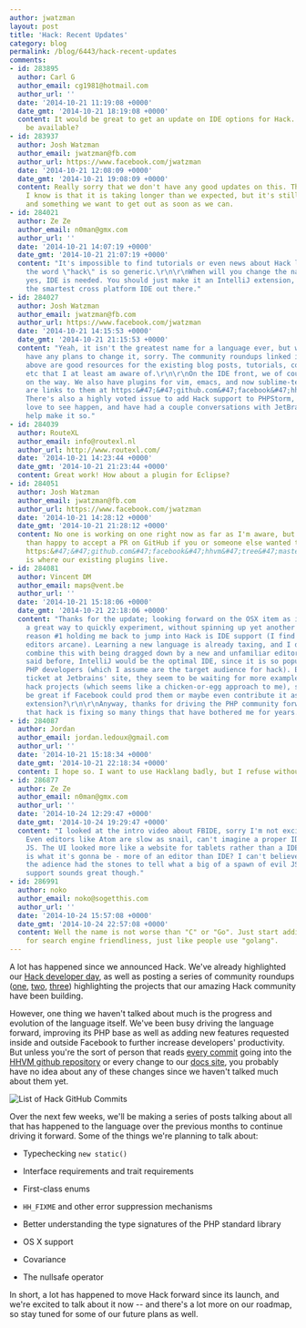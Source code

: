 ```yaml
---
author: jwatzman
layout: post
title: 'Hack: Recent Updates'
category: blog
permalink: /blog/6443/hack-recent-updates
comments:
- id: 283895
  author: Carl G
  author_email: cg1981@hotmail.com
  author_url: ''
  date: '2014-10-21 11:19:08 +0000'
  date_gmt: '2014-10-21 18:19:08 +0000'
  content: It would be great to get an update on IDE options for Hack. When will FBIDE
    be available?
- id: 283937
  author: Josh Watzman
  author_email: jwatzman@fb.com
  author_url: https://www.facebook.com/jwatzman
  date: '2014-10-21 12:08:09 +0000'
  date_gmt: '2014-10-21 19:08:09 +0000'
  content: Really sorry that we don't have any good updates on this. The most that
    I know is that it is taking longer than we expected, but it's still in progress,
    and something we want to get out as soon as we can.
- id: 284021
  author: Ze Ze
  author_email: n0man@gmx.com
  author_url: ''
  date: '2014-10-21 14:07:19 +0000'
  date_gmt: '2014-10-21 21:07:19 +0000'
  content: "It's impossible to find tutorials or even news about Hack lang because
    the word \"hack\" is so generic.\r\n\r\nWhen will you change the name of the language?\r\n\r\nAnd
    yes, IDE is needed. You should just make it an IntelliJ extension, as that's currently
    the smartest cross platform IDE out there."
- id: 284027
  author: Josh Watzman
  author_email: jwatzman@fb.com
  author_url: https://www.facebook.com/jwatzman
  date: '2014-10-21 14:15:53 +0000'
  date_gmt: '2014-10-21 21:15:53 +0000'
  content: "Yeah, it isn't the greatest name for a language ever, but we also don't
    have any plans to change it, sorry. The community roundups linked in the post
    above are good resources for the existing blog posts, tutorials, code examples,
    etc that I at least am aware of.\r\n\r\nOn the IDE front, we of course have FBIDE
    on the way. We also have plugins for vim, emacs, and now sublime-text -- there
    are links to them at https:&#47;&#47;github.com&#47;facebook&#47;hhvm&#47;tree&#47;master&#47;hphp&#47;hack&#47;editor-plugins.
    There's also a highly voted issue to add Hack support to PHPStorm, which we'd
    love to see happen, and have had a couple conversations with JetBrains to hopefully
    help make it so."
- id: 284039
  author: RouteXL
  author_email: info@routexl.nl
  author_url: http://www.routexl.com/
  date: '2014-10-21 14:23:44 +0000'
  date_gmt: '2014-10-21 21:23:44 +0000'
  content: Great work! How about a plugin for Eclipse?
- id: 284051
  author: Josh Watzman
  author_email: jwatzman@fb.com
  author_url: https://www.facebook.com/jwatzman
  date: '2014-10-21 14:28:12 +0000'
  date_gmt: '2014-10-21 21:28:12 +0000'
  content: No one is working on one right now as far as I'm aware, but I'd be more
    than happy to accept a PR on GitHub if you or someone else wanted to write one!
    https:&#47;&#47;github.com&#47;facebook&#47;hhvm&#47;tree&#47;master&#47;hphp&#47;hack&#47;editor-plugins
    is where our existing plugins live.
- id: 284081
  author: Vincent DM
  author_email: maps@vent.be
  author_url: ''
  date: '2014-10-21 15:18:06 +0000'
  date_gmt: '2014-10-21 22:18:06 +0000'
  content: "Thanks for the update; looking forward on the OSX item as it would be
    a great way to quickly experiment, without spinning up yet another VM.\r\n\r\nHowever,
    reason #1 holding me back to jump into Hack is IDE support (I find the supported
    editors arcane). Learning a new language is already taxing, and I don't want to
    combine this with being dragged down by a new and unfamiliar editor.\r\n\r\nAs
    said before, IntelliJ would be the optimal IDE, since it is so popular among professional
    PHP developers (which I assume are the target audience for hack). Based on the
    ticket at Jetbrains' site, they seem to be waiting for more examples of actual
    hack projects (which seems like a chicken-or-egg approach to me), so it would
    be great if Facebook could prod them or maybe even contribute it as an externally-developed
    extension?\r\n\r\nAnyway, thanks for driving the PHP community forward. I'm glad
    that hack is fixing so many things that have bothered me for years."
- id: 284087
  author: Jordan
  author_email: jordan.ledoux@gmail.com
  author_url: ''
  date: '2014-10-21 15:18:34 +0000'
  date_gmt: '2014-10-21 22:18:34 +0000'
  content: I hope so. I want to use Hacklang badly, but I refuse without an IDE.
- id: 286877
  author: Ze Ze
  author_email: n0man@gmx.com
  author_url: ''
  date: '2014-10-24 12:29:47 +0000'
  date_gmt: '2014-10-24 19:29:47 +0000'
  content: "I looked at the intro video about FBIDE, sorry I'm not excited about that.
    Even editors like Atom are slow as snail, can't imagine a proper IDE built with
    JS. The UI looked more like a website for tablets rather than a IDE, I guess that
    is what it's gonna be - more of an editor than IDE? I can't believe nobody in
    the adience had the stones to tell what a big of a spawn of evil JS is.\r\n\r\nPHPStorm&#47;InjelliJ
    support sounds great though."
- id: 286991
  author: noko
  author_email: noko@sogetthis.com
  author_url: ''
  date: '2014-10-24 15:57:08 +0000'
  date_gmt: '2014-10-24 22:57:08 +0000'
  content: Well the name is not worse than "C" or "Go". Just start adding "hacklang"
    for search engine friendliness, just like people use "golang".
---
```


A lot has happened since we announced Hack. We've already highlighted our [Hack developer day](https://www.youtube.com/playlist?list=PLb0IAmt7-GS2fdbb1vVdP8Z8zx1l2L8YS), as well as posting a series of community roundups ([one](http://hhvm.com/blog/4811/hack-community-roundup), [two](http://hhvm.com/blog/5429/hack-community-roundup-2), [three](http://hhvm.com/blog/6005/hack-community-roundup-3)) highlighting the projects that our amazing Hack community have been building.

<!--truncate-->

However, one thing we haven't talked about much is the progress and evolution of the language itself. We've been busy driving the language forward, improving its PHP base as well as adding new features requested inside and outside Facebook to further increase developers' productivity. But unless you're the sort of person that reads [every commit](https://github.com/facebook/hhvm/commits/master) going into the [HHVM github repository](https://github.com/facebook/hhvm) or every change to our [docs site](http://docs.hhvm.com/manual/en/index.php), you probably have no idea about any of these changes since we haven't talked much about them yet.

![List of Hack GitHub Commits](/static/images/posts//Screen-Shot-2014-10-21-at-9.40.09-AM.png)

Over the next few weeks, we'll be making a series of posts talking about all that has happened to the language over the previous months to continue driving it forward. Some of the things we're planning to talk about:




  * Typechecking `new static()`


  * Interface requirements and trait requirements


  * First-class enums


  * `HH_FIXME` and other error suppression mechanisms


  * Better understanding the type signatures of the PHP standard library


  * OS X support


  * Covariance


  * The nullsafe operator


In short, a lot has happened to move Hack forward since its launch, and we're excited to talk about it now -- and there's a lot more on our roadmap, so stay tuned for some of our future plans as well.
